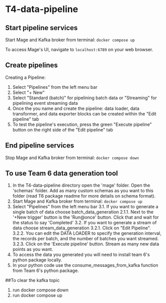 # T4-data-pipeline
## Start pipeline services
Start Mage and Kafka broker from terminal: `docker compose up`

To access Mage's UI, navigate to `localhost:6789` on your web browser.

## Create pipelines
Creating a Pipeline:
1. Select "Pipelines" from the left menu bar
2. Select "+ New"
3. Select "Standard (batch)" for pipelining batch data or "Streaming" for pipelining event streaming data
4. Once the you name and create the pipeline: data loader, data transformer, and data exporter blocks can be created within the "Edit pipeline" tab
5. To test the pipeline's execution, press the green "Execute pipeline" button on the right side of the "Edit pipeline" tab

## End pipeline services
Stop Mage and Kafka broker from terminal: `docker compose down`


## To use Team 6 data generation tool
1. In the T4-data-pipeline directory open the 'mage' folder. Open the 'schemas' folder. Add as many custom schemas as you want to this folder (read T6 package readme for more details on schema format).
2. Start Mage and Kafka broker from terminal: `docker compose up`
3. Select "Pipelines" from the left menu bar
	3.1. If you want to generate a single batch of data choose batch_data_generation
		2.1.1. Next to the '+New trigger' button is the 'Run@once' button. Click that and wait for the status to say 'Completed'
	3.2. If you want to generate a stream of data choose stream_data_generation
		3.2.1. Click on "Edit Pipeline".
		3.2.2. You can edit the DATA LOADER to specify the generation interval, the records per batch, and the number of batches you want streamed.
		3.2.3. Click on the 'Execute pipeline' button. Stream as many new data points as you want.
4. To access the data you generated you will need to install team 6's python package locally.
5. In your python code use the consume_messages_from_kafka function from Team 6's python package.

##To clear the kafka topic
1. run docker compose down
2. run docker compose up